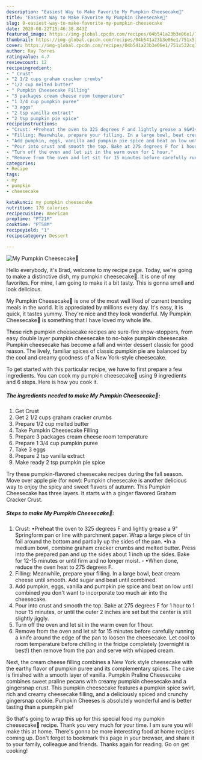 ```yaml
---
description: "Easiest Way to Make Favorite My Pumpkin Cheesecake🎃"
title: "Easiest Way to Make Favorite My Pumpkin Cheesecake🎃"
slug: 0-easiest-way-to-make-favorite-my-pumpkin-cheesecake
date: 2020-08-22T15:46:38.843Z
featured_image: https://img-global.cpcdn.com/recipes/04b541a23b3e06e1/751x532cq70/my-pumpkin-cheesecake🎃-recipe-main-photo.jpg
thumbnail: https://img-global.cpcdn.com/recipes/04b541a23b3e06e1/751x532cq70/my-pumpkin-cheesecake🎃-recipe-main-photo.jpg
cover: https://img-global.cpcdn.com/recipes/04b541a23b3e06e1/751x532cq70/my-pumpkin-cheesecake🎃-recipe-main-photo.jpg
author: Ray Torres
ratingvalue: 4.7
reviewcount: 12
recipeingredient:
- " Crust"
- "2 1/2 cups graham cracker crumbs"
- "1/2 cup melted butter"
- " Pumpkin Cheesecake Filling"
- "3 packages cream cheese room temperature"
- "1 3/4 cup pumpkin puree"
- "3 eggs"
- "2 tsp vanilla extract"
- "2 tsp pumpkin pie spice"
recipeinstructions:
- "Crust: •Preheat the oven to 325 degrees F and lightly grease a 9&#34; Springform pan or line with parchment paper. Wrap a large piece of tin foil around the bottom and partially up the sides of the pan. •In a medium bowl, combine graham cracker crumbs and melted butter. Press into the prepared pan and up the sides about 1 inch up the sides. Bake for 12-15 minutes or until firm and no longer moist. •When done, reduce the oven heat to 275 degrees F."
- "Filling: Meanwhile, prepare your filling. In a large bowl, beat cream cheese until smooth. Add sugar and beat until combined."
- "Add pumpkin, eggs, vanilla and pumpkin pie spice and beat on low until combined you don&#39;t want to incorporate too much air into the cheesecake."
- "Pour into crust and smooth the top. Bake at 275 degrees F for 1 hour to 1 hour 15 minutes, or until the outer 2 inches are set but the center is still slightly jiggly."
- "Turn off the oven and let sit in the warm oven for 1 hour."
- "Remove from the oven and let sit for 15 minutes before carefully running a knife around the edge of the pan to loosen the cheesecake. Let cool to room temperature before chilling in the fridge completely (overnight is best!) then remove from the pan and serve with whipped cream."
categories:
- Recipe
tags:
- my
- pumpkin
- cheesecake

katakunci: my pumpkin cheesecake 
nutrition: 178 calories
recipecuisine: American
preptime: "PT21M"
cooktime: "PT58M"
recipeyield: "1"
recipecategory: Dessert

---
```



![My Pumpkin Cheesecake🎃](https://img-global.cpcdn.com/recipes/04b541a23b3e06e1/751x532cq70/my-pumpkin-cheesecake🎃-recipe-main-photo.jpg)

Hello everybody, it's Brad, welcome to my recipe page. Today, we're going to make a distinctive dish, my pumpkin cheesecake🎃. It is one of my favorites. For mine, I am going to make it a bit tasty. This is gonna smell and look delicious.

My Pumpkin Cheesecake🎃 is one of the most well liked of current trending meals in the world. It is appreciated by millions every day. It's easy, it is quick, it tastes yummy. They're nice and they look wonderful. My Pumpkin Cheesecake🎃 is something that I have loved my whole life.

These rich pumpkin cheesecake recipes are sure-fire show-stoppers, from easy double layer pumpkin cheesecake to no-bake pumpkin cheesecake. Pumpkin cheesecake has become a fall and winter dessert classic for good reason. The lively, familiar spices of classic pumpkin pie are balanced by the cool and creamy goodness of a New York-style cheesecake.


To get started with this particular recipe, we have to first prepare a few ingredients. You can cook my pumpkin cheesecake🎃 using 9 ingredients and 6 steps. Here is how you cook it.

##### The ingredients needed to make My Pumpkin Cheesecake🎃:

1. Get  Crust
1. Get 2 1/2 cups graham cracker crumbs
1. Prepare 1/2 cup melted butter
1. Take  Pumpkin Cheesecake Filling
1. Prepare 3 packages cream cheese room temperature
1. Prepare 1 3/4 cup pumpkin puree
1. Take 3 eggs
1. Prepare 2 tsp vanilla extract
1. Make ready 2 tsp pumpkin pie spice


Try these pumpkin-flavored cheesecake recipes during the fall season. Move over apple pie (for now): Pumpkin cheesecake is another delicious way to enjoy the spicy and sweet flavors of autumn. This Pumpkin Cheesecake has three layers. It starts with a ginger flavored Graham Cracker Crust. 

##### Steps to make My Pumpkin Cheesecake🎃:

1. Crust: •Preheat the oven to 325 degrees F and lightly grease a 9&#34; Springform pan or line with parchment paper. Wrap a large piece of tin foil around the bottom and partially up the sides of the pan. •In a medium bowl, combine graham cracker crumbs and melted butter. Press into the prepared pan and up the sides about 1 inch up the sides. Bake for 12-15 minutes or until firm and no longer moist. - •When done, reduce the oven heat to 275 degrees F.
1. Filling: Meanwhile, prepare your filling. In a large bowl, beat cream cheese until smooth. Add sugar and beat until combined.
1. Add pumpkin, eggs, vanilla and pumpkin pie spice and beat on low until combined you don&#39;t want to incorporate too much air into the cheesecake.
1. Pour into crust and smooth the top. Bake at 275 degrees F for 1 hour to 1 hour 15 minutes, or until the outer 2 inches are set but the center is still slightly jiggly.
1. Turn off the oven and let sit in the warm oven for 1 hour.
1. Remove from the oven and let sit for 15 minutes before carefully running a knife around the edge of the pan to loosen the cheesecake. Let cool to room temperature before chilling in the fridge completely (overnight is best!) then remove from the pan and serve with whipped cream.


Next, the cream cheese filling combines a New York style cheesecake with the earthy flavor of pumpkin puree and its complementary spices. The cake is finished with a smooth layer of vanilla. Pumpkin Praline Cheesecake combines sweet praline pecans with creamy pumpkin cheesecake and a gingersnap crust. This pumpkin cheesecake features a pumpkin spice swirl, rich and creamy cheesecake filling, and a deliciously spiced and crunchy gingersnap cookie. Pumpkin Cheeses is absolutely wonderful and is better tasting than a pumpkin pie! 

So that's going to wrap this up for this special food my pumpkin cheesecake🎃 recipe. Thank you very much for your time. I am sure you will make this at home. There's gonna be more interesting food at home recipes coming up. Don't forget to bookmark this page in your browser, and share it to your family, colleague and friends. Thanks again for reading. Go on get cooking!
